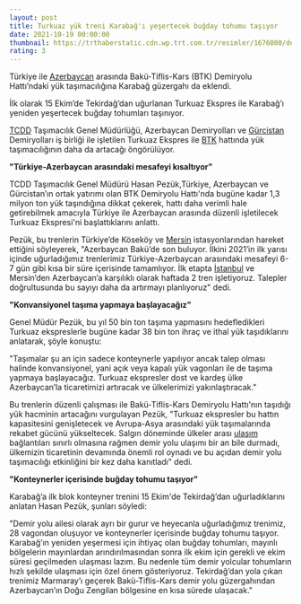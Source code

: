 ```yaml
--- 
layout: post
title: Turkuaz yük treni Karabağ'ı yeşertecek buğday tohumu taşıyor
date: 2021-10-19 00:00:00
thumbnail: https://trthaberstatic.cdn.wp.trt.com.tr/resimler/1676000/demiryolu-aa-1677480.jpg
rating: 3
---
```

<p>
	Türkiye ile <a href="https://www.trthaber.com/etiket/azerbaycan/" target="_blank">Azerbaycan</a> arasında Bakü-Tiflis-Kars (BTK) Demiryolu Hattı’ndaki yük taşımacılığına Karabağ güzergahı da eklendi.</p>
<p>
	İlk olarak 15 Ekim’de Tekirdağ’dan uğurlanan Turkuaz Ekspres ile Karabağ’ı yeniden yeşertecek buğday tohumları taşınıyor.</p>
<p>
	<a href="https://www.trthaber.com/etiket/tcdd/" target="_blank">TCDD</a> Taşımacılık Genel Müdürlüğü, Azerbaycan Demiryolları ve <a href="https://www.trthaber.com/etiket/gurcistan/" target="_blank">Gürcistan</a> Demiryolları iş birliği ile işletilen Turkuaz Ekspres ile <a href="https://www.trthaber.com/etiket/btk/" target="_blank">BTK</a> hattında yük taşımacılığının daha da artacağı öngörülüyor.</p>
<p>
	<strong>"Türkiye-Azerbaycan arasındaki mesafeyi kısaltıyor"</strong></p>
<p>
	TCDD Taşımacılık Genel Müdürü Hasan Pezük,Türkiye, Azerbaycan ve Gürcistan’ın ortak yatırımı olan BTK Demiryolu Hattı'nda bugüne kadar 1,3 milyon ton yük taşındığına dikkat çekerek, hattı daha verimli hale getirebilmek amacıyla Türkiye ile Azerbaycan arasında düzenli işletilecek Turkuaz Ekspresi'ni başlattıklarını anlattı.</p>
<p>
	Pezük, bu trenlerin Türkiye’de Köseköy ve <a href="https://www.trthaber.com/etiket/mersin/" target="_blank">Mersin</a> istasyonlarından hareket ettiğini söyleyerek, "Azerbaycan Bakü’de son buluyor. İlkini 2021’in ilk yarısı içinde uğurladığımız trenlerimiz Türkiye-Azerbaycan arasındaki mesafeyi 6-7 gün gibi kısa bir süre içerisinde tamamlıyor. İlk etapta <a href="https://www.trthaber.com/etiket/istanbul/" target="_blank">İstanbul</a> ve Mersin’den Azerbaycan’a karşılıklı olarak haftada 2 tren işletiyoruz. Talepler doğrultusunda bu sayıyı daha da artırmayı planlıyoruz" dedi.</p>
<p>
	<strong>"Konvansiyonel taşıma yapmaya başlayacağız"</strong></p>
<p>
	Genel Müdür Pezük, bu yıl 50 bin ton taşıma yapmasını hedefledikleri Turkuaz ekspreslerle bugüne kadar 38 bin ton ihraç ve ithal yük taşıdıklarını anlatarak, şöyle konuştu:</p>
<p>
	"Taşımalar şu an için sadece konteynerle yapılıyor ancak talep olması halinde konvansiyonel, yani açık veya kapalı yük vagonları ile de taşıma yapmaya başlayacağız. Turkuaz ekspresler dost ve kardeş ülke Azerbaycan’la ticaretimizi artıracak ve ülkelerimizi yakınlaştıracak."</p>
<p>
	Bu trenlerin düzenli çalışması ile Bakü-Tiflis-Kars Demiryolu Hattı'nın taşıdığı yük hacminin artacağını vurgulayan Pezük, "Turkuaz ekspresler bu hattın kapasitesini genişletecek ve Avrupa-Asya arasındaki yük taşımalarında rekabet gücünü yükseltecek. Salgın döneminde ülkeler arası <a href="https://www.trthaber.com/etiket/ulasim/" target="_blank">ulaşım</a> bağlantıları sınırlı olmasına rağmen demir yolu ulaşımı bir an bile durmadı, ülkemizin ticaretinin devamında önemli rol oynadı ve bu açıdan demir yolu taşımacılığı etkinliğini bir kez daha kanıtladı" dedi.</p>
<p>
	<strong>"Konteynerler içerisinde buğday tohumu taşıyor"</strong></p>
<p>
	Karabağ’a ilk blok konteyner trenini 15 Ekim'de Tekirdağ’dan uğurladıklarını anlatan Hasan Pezük, şunları söyledi:</p>
<p>
	"Demir yolu ailesi olarak ayrı bir gurur ve heyecanla uğurladığımız trenimiz, 28 vagondan oluşuyor ve konteynerler içerisinde buğday tohumu taşıyor. Karabağ’ın yeniden yeşermesi için ihtiyaç olan buğday tohumları, mayınlı bölgelerin mayınlardan arındırılmasından sonra ilk ekim için gerekli ve ekim süresi geçilmeden ulaşması lazım. Bu nedenle tüm demir yolcular tohumların hızlı şekilde ulaşması için özel önem gösteriyoruz. Tekirdağ’dan yola çıkan trenimiz Marmaray’ı geçerek Bakü-Tiflis-Kars demir yolu güzergahından Azerbaycan’ın Doğu Zengilan bölgesine en kısa sürede ulaşacak."</p>
